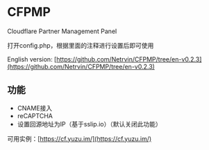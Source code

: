 # CFPMP
Cloudflare Partner Management Panel

打开config.php，根据里面的注释进行设置后即可使用

English version: [https://github.com/Netrvin/CFPMP/tree/en-v0.2.3](https://github.com/Netrvin/CFPMP/tree/en-v0.2.3)

## 功能
* CNAME接入
* reCAPTCHA
* 设置回源地址为IP（基于sslip.io）（默认关闭此功能）

可用实例：[https://cf.yuzu.im/](https://cf.yuzu.im/)

